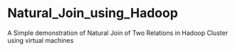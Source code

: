 # Natural_Join_using_Hadoop

A Simple demonstration of Natural Join of Two Relations in Hadoop Cluster using virtual machines
